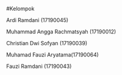 #Kelompok

Ardi Ramdani (17190045)

Muhammad Angga Rachmatsyah (17190012)

Christian Dwi Sofyan (17190039)

Muhamad Fauzi Aryatama(17190064)

Fauzi Ramdani (17190043)
